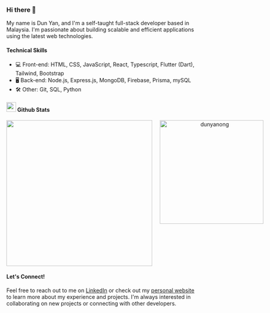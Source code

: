 ### Hi there 👋

My name is Dun Yan, and I'm a self-taught full-stack developer based in Malaysia. I'm passionate about building scalable and efficient applications using the latest web technologies. 

#### Technical Skills

- 💻 Front-end: HTML, CSS, JavaScript, React, Typescript, Flutter (Dart), Tailwind, Bootstrap
- 🖥️ Back-end: Node.js, Express.js, MongoDB, Firebase, Prisma, mySQL
- 🛠️ Other: Git, SQL, Python

#### <img src="https://media.giphy.com/media/iY8CRBdQXODJSCERIr/giphy.gif" width="25"> <b>Github Stats</b>

<div align="center" style="display: flex; gap: 20px;"> 
    <a align="center" href="https://github.com/dunyanong">
        <img src="https://github-readme-streak-stats.herokuapp.com/?user=dunyanong&theme=blueberry" width="380"/>
    </a>
    <a href="https://github.com/dunyanong">
        <img src="https://github-readme-stats.vercel.app/api/top-langs?username=dunyanong&show_icons=true&locale=en&layout=compact&theme=tokyonight" width="270" alt="dunyanong"/>
    </a>
</div>

#### Let's Connect!

Feel free to reach out to me on [LinkedIn](https://www.linkedin.com/in/dunyan/) or check out my [personal website](https://dunyan.vercel.app) to learn more about my experience and projects. I'm always interested in collaborating on new projects or connecting with other developers.
